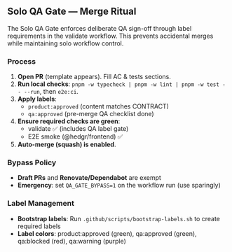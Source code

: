 ## Solo QA Gate — Merge Ritual

The Solo QA Gate enforces deliberate QA sign-off through label requirements in the validate workflow. This prevents accidental merges while maintaining solo workflow control.

### Process
1) **Open PR** (template appears). Fill AC & tests sections.
2) **Run local checks**: `pnpm -w typecheck | pnpm -w lint | pnpm -w test -- --run`, then `e2e:ci`.
3) **Apply labels**:
   - `product:approved` (content matches CONTRACT)
   - `qa:approved` (pre-merge QA checklist done)
4) **Ensure required checks are green**:
   - validate ✅ (includes QA label gate)
   - E2E smoke (@hedgr/frontend) ✅
5) **Auto-merge (squash) is enabled**.

### Bypass Policy
- **Draft PRs** and **Renovate/Dependabot** are exempt
- **Emergency**: set `QA_GATE_BYPASS=1` on the workflow run (use sparingly)

### Label Management
- **Bootstrap labels**: Run `.github/scripts/bootstrap-labels.sh` to create required labels
- **Label colors**: product:approved (green), qa:approved (green), qa:blocked (red), qa:warning (purple)
